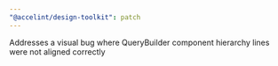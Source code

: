 ```yaml
---
"@accelint/design-toolkit": patch
---
```


Addresses a visual bug where QueryBuilder component hierarchy lines were not aligned correctly
